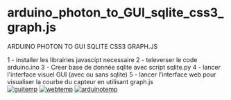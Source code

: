 # arduino_photon_to_GUI_sqlite_css3_graph.js
ARDUINO PHOTON TO GUI SQLITE CSS3 GRAPH.JS

1 - installer les librairies javascipt necessaire
2 - televerser le code arduino.ino
3 - Creer base de donnée sqlite avec script sqlite.py
4 - lancer l'interface visuel GUI (avec ou sans sqlite)
5 - lancer l'interface web pour visualiser la courbe du capteur en utilisant graph.js
<br/>
<a href="https://ibb.co/DQ2pZC2"><img src="https://i.ibb.co/0rbtxMb/guitemp.png" alt="guitemp" border="0"></a>
<a href="https://ibb.co/s3tFmHf"><img src="https://i.ibb.co/kcMhH17/webtemp.png" alt="webtemp" border="0"></a>
<a href="https://imgbb.com/"><img src="https://i.ibb.co/fqMqTTc/arduinotemp.png" alt="arduinotemp" border="0"></a>
